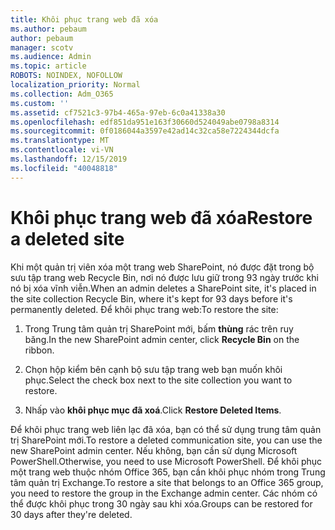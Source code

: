 ```yaml
---
title: Khôi phục trang web đã xóa
ms.author: pebaum
author: pebaum
manager: scotv
ms.audience: Admin
ms.topic: article
ROBOTS: NOINDEX, NOFOLLOW
localization_priority: Normal
ms.collection: Adm_O365
ms.custom: ''
ms.assetid: cf7521c3-97b4-465a-97eb-6c0a41338a30
ms.openlocfilehash: edf851da951e163f30660d524049abe0798a8314
ms.sourcegitcommit: 0f0186044a3597e42ad14c32ca58e7224344dcfa
ms.translationtype: MT
ms.contentlocale: vi-VN
ms.lasthandoff: 12/15/2019
ms.locfileid: "40048818"
---
```

# <a name="restore-a-deleted-site"></a><span data-ttu-id="bbffc-102">Khôi phục trang web đã xóa</span><span class="sxs-lookup"><span data-stu-id="bbffc-102">Restore a deleted site</span></span>

<span data-ttu-id="bbffc-103">Khi một quản trị viên xóa một trang web SharePoint, nó được đặt trong bộ sưu tập trang web Recycle Bin, nơi nó được lưu giữ trong 93 ngày trước khi nó bị xóa vĩnh viễn.</span><span class="sxs-lookup"><span data-stu-id="bbffc-103">When an admin deletes a SharePoint site, it's placed in the site collection Recycle Bin, where it's kept for 93 days before it's permanently deleted.</span></span> <span data-ttu-id="bbffc-104">Để khôi phục trang web:</span><span class="sxs-lookup"><span data-stu-id="bbffc-104">To restore the site:</span></span>
  
1. <span data-ttu-id="bbffc-105">Trong Trung tâm quản trị SharePoint mới, bấm **thùng** rác trên ruy băng.</span><span class="sxs-lookup"><span data-stu-id="bbffc-105">In the new SharePoint admin center, click **Recycle Bin** on the ribbon.</span></span> 
    
2. <span data-ttu-id="bbffc-106">Chọn hộp kiểm bên cạnh bộ sưu tập trang web bạn muốn khôi phục.</span><span class="sxs-lookup"><span data-stu-id="bbffc-106">Select the check box next to the site collection you want to restore.</span></span>
    
3. <span data-ttu-id="bbffc-107">Nhấp vào **khôi phục mục đã xoá**.</span><span class="sxs-lookup"><span data-stu-id="bbffc-107">Click **Restore Deleted Items**.</span></span>
    
<span data-ttu-id="bbffc-108">Để khôi phục trang web liên lạc đã xóa, bạn có thể sử dụng trung tâm quản trị SharePoint mới.</span><span class="sxs-lookup"><span data-stu-id="bbffc-108">To restore a deleted communication site, you can use the new SharePoint admin center.</span></span> <span data-ttu-id="bbffc-109">Nếu không, bạn cần sử dụng Microsoft PowerShell.</span><span class="sxs-lookup"><span data-stu-id="bbffc-109">Otherwise, you need to use Microsoft PowerShell.</span></span> <span data-ttu-id="bbffc-110">Để khôi phục một trang web thuộc nhóm Office 365, bạn cần khôi phục nhóm trong Trung tâm quản trị Exchange.</span><span class="sxs-lookup"><span data-stu-id="bbffc-110">To restore a site that belongs to an Office 365 group, you need to restore the group in the Exchange admin center.</span></span> <span data-ttu-id="bbffc-111">Các nhóm có thể được khôi phục trong 30 ngày sau khi xóa.</span><span class="sxs-lookup"><span data-stu-id="bbffc-111">Groups can be restored for 30 days after they're deleted.</span></span>
  


